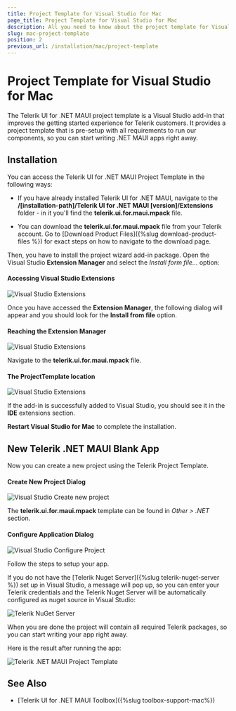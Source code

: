 ```yaml
---
title: Project Template for Visual Studio for Mac
page_title: Project Template for Visual Studio for Mac
description: All you need to know about the project template for Visual Studio on Mac. Find all you need to know in .NET MAUI installation documentation.
slug: mac-project-template
position: 2
previous_url: /installation/mac/project-template
---
```


# Project Template for Visual Studio for Mac

The Telerik UI for .NET MAUI project template is a Visual Studio add-in that improves the getting started experience for Telerik customers. It provides a project template that is pre-setup with all requirements to run our components, so you can start writing .NET MAUI apps right away.

## Installation

You can access the Telerik UI for .NET MAUI Project Template in the following ways:

* If you have already installed Telerik UI for .NET MAUI, navigate to the **/[installation-path]/Telerik UI for .NET MAUI [version]/Extensions** folder - in it you'll find the **telerik.ui.for.maui.mpack** file.

* You can download the **telerik.ui.for.maui.mpack** file from your Telerik account. Go to [Download Product Files]({%slug download-product-files %}) for exact steps on how to navigate to the download page.

Then, you have to install the project wizard add-in package. Open the Visual Studio **Extension Manager** and select the *Install form file...* option:

#### Accessing Visual Studio Extensions

![Visual Studio Extensions](images/visualstudio-extensions.png)

Once you have accessed the **Extension Manager**, the following dialog will appear and you should look for the **Install from file** option.

#### Reaching the Extension Manager

![Visual Studio Extensions](images/visualstudio-extensionsmanager.png)

Navigate to the **telerik.ui.for.maui.mpack** file.

#### The ProjectTemplate location

![Visual Studio Extensions](images/installextensionpackage.png)

If the add-in is successfully added to Visual Studio, you should see it in the **IDE** extensions section.

**Restart Visual Studio for Mac** to complete the installation.

## New Telerik .NET MAUI Blank App

Now you can create a new project using the Telerik Project Template.

#### Create New Project Dialog

![Visual Studio Create new project](images/vs-createnewproject.png)

The **telerik.ui.for.maui.mpack** template can be found in *Other > .NET* section.

#### Configure Application Dialog

![Visual Studio Configure Project](images/vs-configureproject.png)

Follow the steps to setup your app.

If you do not have the [Telerik Nuget Server]({%slug telerik-nuget-server %}) set up in Visual Studio, a message will pop up, so you can enter your Telerik credentials and the Telerik Nuget Server will be automatically configured as nuget source in Visual Studio:

![Telerik NuGet Server](images/vs_projecttemplate_nuget.png)

When you are done the project will contain all required Telerik packages, so you can start writing your app right away.

Here is the result after running the app:

![Telerik .NET MAUI Project Template](images/vs-projecttemplate-app.png)

## See Also

- [Telerik UI for .NET MAUI Toolbox]({%slug toolbox-support-mac%})
